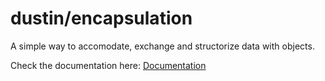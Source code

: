 # dustin/encapsulation

A simple way to accomodate, exchange and structorize data with objects.

Check the documentation here: [Documentation](https://dustinsimon.gitbook.io/encapsulation)